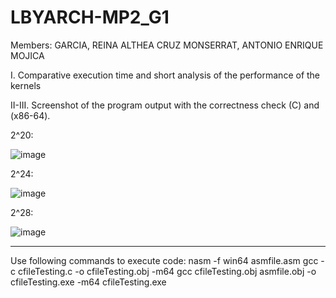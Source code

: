 # LBYARCH-MP2_G1

Members:
GARCIA, REINA ALTHEA CRUZ
MONSERRAT, ANTONIO ENRIQUE MOJICA

I. Comparative execution time and short analysis of the performance of the kernels

II-III. Screenshot of the program output with the correctness check (C) and (x86-64).

2^20:

![image](https://github.com/user-attachments/assets/c5471f66-a549-4211-8a49-4b5c97f3f6a1)

2^24:

![image](https://github.com/user-attachments/assets/7ace1b4f-d5c0-4b21-b12f-a2e72c36d785)

2^28:

![image](https://github.com/user-attachments/assets/48db92a5-2e92-4bd3-be57-9cac2064ac12)

-----------------------------------------------------------------------------------------------------------------------------------

Use following commands to execute code:
nasm -f win64 asmfile.asm
gcc -c cfileTesting.c -o cfileTesting.obj -m64
gcc cfileTesting.obj asmfile.obj -o cfileTesting.exe -m64
cfileTesting.exe



